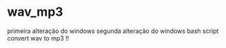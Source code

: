 # wav_mp3

primeira alteração do windows
segunda alteração do windows
bash script convert wav to mp3 !!
